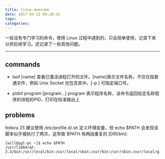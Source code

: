 ```yaml
---
title: linux-awesome
date: 2017-03-12 04:28:51
tags:
categories:
---
```


一些没有专门学习的命令，使用 Linux 过程中遇到的，只会简单使用，记录下来以供后续学习。还记录了一些其他问题。

<!--more-->

---
## commands

* lsof [name] 查看已激活进程打开的文件。[name]表示文件名称，不仅仅指普通文件，例如 Unix Socket 也包含其中。[-p <port>] 可指定端口号。

* pidof program [program...]
  program 表示程序名称，该命令返回给定名称程序的进程的PID，打印在标准输出上

## problems

fedora 25 建议使用 /etc/profile.d/<NAME>.sh 定义环境变量，但 echo $PATH 会发现该脚本似乎被执行了两次，这导致 $PATH 有两段重复的 [DIR/bin]:

```
[will@ygl-pc ~]$ echo $PATH
/usr/lib64/qt-3.3/bin:/usr/local/bin:/usr/local/sbin:/usr/bin:/usr/sbin:/usr/local/git/bin:/usr/local/node/bin:/usr/local/jvm/bin:/usr/local/maven/bin:/usr/local/mysql/bin:/home/will/.local/bin:/home/will/bin:/usr/local/git/bin:/usr/local/node/bin:/usr/local/jvm/bin:/usr/local/maven/bin:/usr/local/mysql/bin

```
